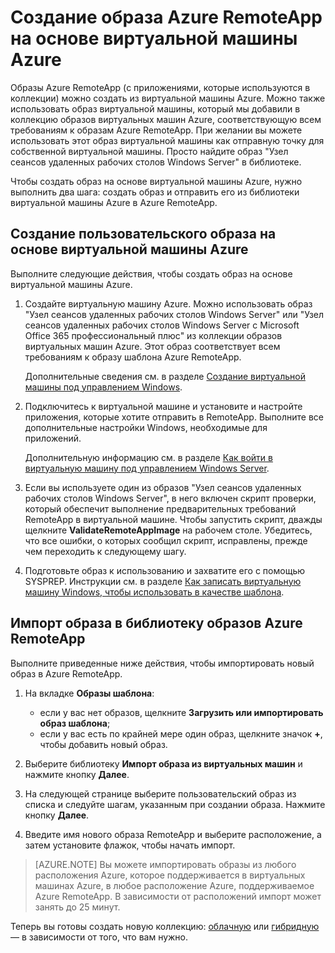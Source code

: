 <properties
    pageTitle="Создание образа Azure RemoteApp на основе виртуальной машины Azure | Microsoft Azure"
    description="Узнайте о том, как создать образ для Azure RemoteApp с помощью виртуальной машины Azure."
    services="remoteapp"
    documentationCenter=""
    authors="lizap"
    manager="mbaldwin" />

<tags
    ms.service="remoteapp"
    ms.workload="compute"
    ms.tgt_pltfrm="na"
    ms.devlang="na"
    ms.topic="article"
    ms.date="02/05/2016" 
    ms.author="elizapo" />



# Создание образа Azure RemoteApp на основе виртуальной машины Azure

Образы Azure RemoteApp (с приложениями, которые используются в коллекции) можно создать из виртуальной машины Azure. Можно также использовать образ виртуальной машины, который мы добавили в коллекцию образов виртуальных машин Azure, соответствующую всем требованиям к образам Azure RemoteApp. При желании вы можете использовать этот образ виртуальной машины как отправную точку для собственной виртуальной машины. Просто найдите образ "Узел сеансов удаленных рабочих столов Windows Server" в библиотеке.

Чтобы создать образ на основе виртуальной машины Azure, нужно выполнить два шага: создать образ и отправить его из библиотеки виртуальной машины Azure в Azure RemoteApp.

## Создание пользовательского образа на основе виртуальной машины Azure

Выполните следующие действия, чтобы создать образ на основе виртуальной машины Azure.

1. Создайте виртуальную машину Azure. Можно использовать образ "Узел сеансов удаленных рабочих столов Windows Server" или "Узел сеансов удаленных рабочих столов Windows Server с Microsoft Office 365 профессиональный плюс" из коллекции образов виртуальных машин Azure. Этот образ соответствует всем требованиям к образу шаблона Azure RemoteApp.

	Дополнительные сведения см. в разделе [Создание виртуальной машины под управлением Windows](../virtual-machines/virtual-machines-windows-tutorial.md).

2. Подключитесь к виртуальной машине и установите и настройте приложения, которые хотите отправить в RemoteApp. Выполните все дополнительные настройки Windows, необходимые для приложений.

	Дополнительную информацию см. в разделе [Как войти в виртуальную машину под управлением Windows Server](../virtual-machines/virtual-machines-log-on-windows-server.md).

3. Если вы используете один из образов "Узел сеансов удаленных рабочих столов Windows Server", в него включен скрипт проверки, который обеспечит выполнение предварительных требований RemoteApp в виртуальной машине. Чтобы запустить скрипт, дважды щелкните **ValidateRemoteAppImage** на рабочем столе. Убедитесь, что все ошибки, о которых сообщил скрипт, исправлены, прежде чем переходить к следующему шагу.

4. Подготовьте образ к использованию и захватите его с помощью SYSPREP. Инструкции см. в разделе [Как записать виртуальную машину Windows, чтобы использовать в качестве шаблона](../virtual-machines/virtual-machines-capture-image-windows-server.md).



## Импорт образа в библиотеку образов Azure RemoteApp

Выполните приведенные ниже действия, чтобы импортировать новый образ в Azure RemoteApp.

1. На вкладке **Образы шаблона**:
	- если у вас нет образов, щелкните **Загрузить или импортировать образ шаблона**;
	- если у вас есть по крайней мере один образ, щелкните значок **+**, чтобы добавить новый образ.

2. Выберите библиотеку **Импорт образа из виртуальных машин** и нажмите кнопку **Далее**.

3. На следующей странице выберите пользовательский образ из списка и следуйте шагам, указанным при создании образа. Нажмите кнопку **Далее**.
4. Введите имя нового образа RemoteApp и выберите расположение, а затем установите флажок, чтобы начать импорт.

> [AZURE.NOTE] Вы можете импортировать образы из любого расположения Azure, которое поддерживается в виртуальных машинах Azure, в любое расположение Azure, поддерживаемое Azure RemoteApp. В зависимости от расположений импорт может занять до 25 минут.

Теперь вы готовы создать новую коллекцию: [облачную](remoteapp-create-cloud-deployment.md) или [гибридную](remoteapp-create-hybrid-deployment.md) — в зависимости от того, что вам нужно.

<!---HONumber=AcomDC_0211_2016-->